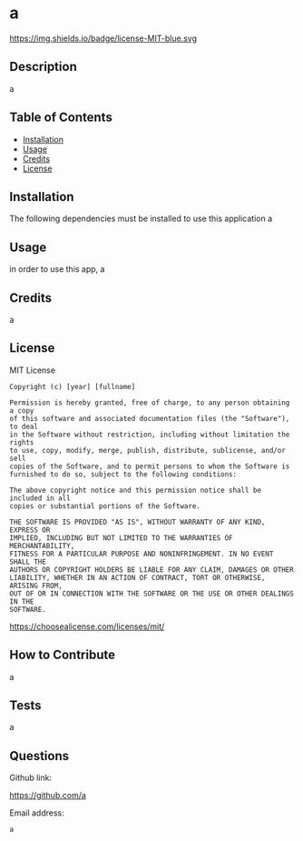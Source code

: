 
# a
  
  https://img.shields.io/badge/license-MIT-blue.svg

## Description
    
  a
    
## Table of Contents
    
- [Installation](#installation)
- [Usage](#usage)
- [Credits](#credits)
- [License](#license)
    
## Installation
    
  The following dependencies must be installed to use this application a
    
## Usage
  in order to use this app, a
    
## Credits
    
  a
    
## License
    
  MIT License

    Copyright (c) [year] [fullname]
    
    Permission is hereby granted, free of charge, to any person obtaining a copy
    of this software and associated documentation files (the "Software"), to deal
    in the Software without restriction, including without limitation the rights
    to use, copy, modify, merge, publish, distribute, sublicense, and/or sell
    copies of the Software, and to permit persons to whom the Software is
    furnished to do so, subject to the following conditions:
    
    The above copyright notice and this permission notice shall be included in all
    copies or substantial portions of the Software.
    
    THE SOFTWARE IS PROVIDED "AS IS", WITHOUT WARRANTY OF ANY KIND, EXPRESS OR
    IMPLIED, INCLUDING BUT NOT LIMITED TO THE WARRANTIES OF MERCHANTABILITY,
    FITNESS FOR A PARTICULAR PURPOSE AND NONINFRINGEMENT. IN NO EVENT SHALL THE
    AUTHORS OR COPYRIGHT HOLDERS BE LIABLE FOR ANY CLAIM, DAMAGES OR OTHER
    LIABILITY, WHETHER IN AN ACTION OF CONTRACT, TORT OR OTHERWISE, ARISING FROM,
    OUT OF OR IN CONNECTION WITH THE SOFTWARE OR THE USE OR OTHER DEALINGS IN THE
    SOFTWARE.

  https://choosealicense.com/licenses/mit/ 

## How to Contribute
    
  a
    
## Tests

  a

## Questions

  Github link:

  https://github.com/a

  Email address:

    a

